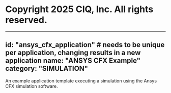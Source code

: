 # Copyright 2025 CIQ, Inc. All rights reserved.
---
id: "ansys_cfx_application" # needs to be **unique** per application, changing results in a new application
name: "ANSYS CFX Example"
category: "SIMULATION"
---
An example application template executing a simulation using the Ansys CFX simulation software.
